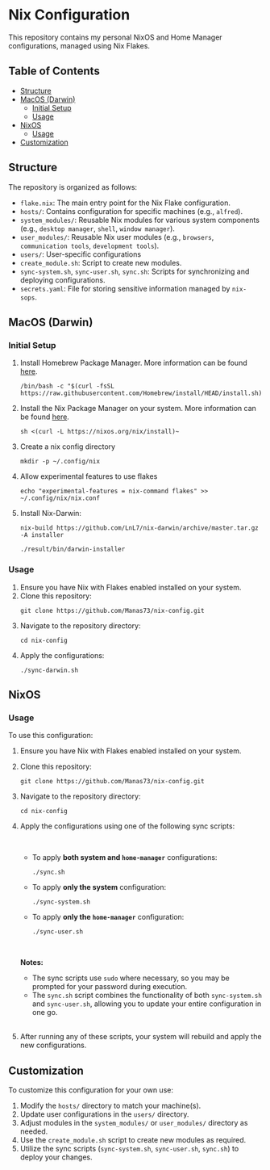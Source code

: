 # Nix Configuration

This repository contains my personal NixOS and Home Manager configurations, managed using Nix Flakes.

## Table of Contents
- [Structure](#structure)
- [MacOS (Darwin)](#macos-darwin)
  - [Initial Setup](#initial-setup)
  - [Usage](#usage)
- [NixOS](#nixos)
  - [Usage](#usage-1)
- [Customization](#customization)

## Structure

The repository is organized as follows:
- `flake.nix`: The main entry point for the Nix Flake configuration.
- `hosts/`: Contains configuration for specific machines (e.g., `alfred`).
- `system_modules/`: Reusable Nix modules for various system components (e.g., `desktop manager`, `shell`, `window manager`).
- `user_modules/`: Reusable Nix user modules (e.g., `browsers`, `communication tools`, `development tools`).
- `users/`: User-specific configurations
- `create_module.sh`: Script to create new modules.
- `sync-system.sh`, `sync-user.sh`, `sync.sh`: Scripts for synchronizing and deploying configurations.
- `secrets.yaml`: File for storing sensitive information managed by `nix-sops`.

## MacOS (Darwin)

### Initial Setup

1. Install Homebrew Package Manager. More information can be found [here](https://brew.sh).
    ```shell
    /bin/bash -c "$(curl -fsSL https://raw.githubusercontent.com/Homebrew/install/HEAD/install.sh)"
    ```

2. Install the Nix Package Manager on your system. More information can be found [here](https://nixos.org/manual/nix/stable/installation/installing-binary.html).
    ```shell
    sh <(curl -L https://nixos.org/nix/install)~
    ```
3. Create a nix config directory
    ```shell
    mkdir -p ~/.config/nix
    ```
4. Allow experimental features to use flakes
    ```shell
    echo "experimental-features = nix-command flakes" >> ~/.config/nix/nix.conf
    ```
5. Install Nix-Darwin:
    ```shell
    nix-build https://github.com/LnL7/nix-darwin/archive/master.tar.gz -A installer
    ```
   ```shell
   ./result/bin/darwin-installer
    ```

### Usage
1. Ensure you have Nix with Flakes enabled installed on your system.
2. Clone this repository:
    ```shell
    git clone https://github.com/Manas73/nix-config.git
    ```
3. Navigate to the repository directory:
    ```shell
    cd nix-config
    ```
4. Apply the configurations:
    ```shell
    ./sync-darwin.sh
    ```

## NixOS

### Usage

To use this configuration:

1. Ensure you have Nix with Flakes enabled installed on your system.
2. Clone this repository:
    ```shell
    git clone https://github.com/Manas73/nix-config.git
    ```
3. Navigate to the repository directory:
    ```shell
    cd nix-config
    ```
4. Apply the configurations using one of the following sync scripts:

   <br>

   - To apply **both system and `home-manager`** configurations:
     ```shell
     ./sync.sh
     ```

   - To apply **only the system** configuration:
     ```shell
     ./sync-system.sh
     ```

   - To apply **only the `home-manager`** configuration:
     ```shell
     ./sync-user.sh
     ```
   <br>

   **Notes:**
   - The sync scripts use `sudo` where necessary, so you may be prompted for your password during execution.
   - The `sync.sh` script combines the functionality of both `sync-system.sh` and `sync-user.sh`, allowing you to update your entire configuration in one go.

   <br>

5. After running any of these scripts, your system will rebuild and apply the new configurations.


## Customization

To customize this configuration for your own use:

1. Modify the `hosts/` directory to match your machine(s).
2. Update user configurations in the `users/` directory.
3. Adjust modules in the `system_modules/` or `user_modules/` directory as needed.
4. Use the `create_module.sh` script to create new modules as required.
5. Utilize the sync scripts (`sync-system.sh`, `sync-user.sh`, `sync.sh`) to deploy your changes.